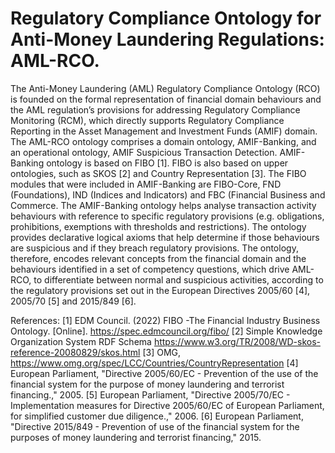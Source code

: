 # Regulatory Compliance Ontology for Anti-Money Laundering Regulations: AML-RCO.

The Anti-Money Laundering (AML) Regulatory Compliance Ontology (RCO) is founded on the formal representation of financial domain behaviours and the AML regulation’s provisions for addressing Regulatory Compliance Monitoring (RCM), which directly supports Regulatory Compliance Reporting in the Asset Management and Investment Funds (AMIF) domain. The AML-RCO ontology comprises a domain ontology, AMIF-Banking, and an operational ontology, AMIF Suspicious Transaction Detection. 
AMIF-Banking ontology is based on FIBO [1]. FIBO is also based on upper ontologies, such as SKOS [2] and Country Representation [3]. The FIBO modules that were included in AMIF-Banking are FIBO-Core, FND (Foundations), IND (Indices and Indicators) and FBC (Financial Business and Commerce.
The AMIF-Banking ontology helps analyse transaction activity behaviours with reference to specific regulatory provisions (e.g. obligations, prohibitions, exemptions with thresholds and restrictions). The ontology provides declarative logical axioms that help determine if those behaviours are suspicious and if they breach regulatory provisions. The ontology, therefore, encodes relevant concepts from the financial domain and the behaviours identified in a set of competency questions, which drive AML-RCO, to differentiate between normal and suspicious activities, according to the regulatory provisions set out in the European Directives 2005/60 [4], 2005/70 [5] and 2015/849 [6].

References:
[1] EDM Council. (2022) FIBO -The Financial Industry Business Ontology. [Online]. https://spec.edmcouncil.org/fibo/
[2] Simple Knowledge Organization System RDF Schema https://www.w3.org/TR/2008/WD-skos-reference-20080829/skos.html
[3] OMG, https://www.omg.org/spec/LCC/Countries/CountryRepresentation
[4] European Parliament, "Directive 2005/60/EC - Prevention of the use of the financial system for the purpose of money laundering and terrorist financing.," 2005.
[5] European Parliament, "Directive 2005/70/EC - Implementation measures for Directive 2005/60/EC of European Parliament, for simplified customer due diligence.," 2006.
[6] European Parliament, "Directive 2015/849 - Prevention of use of the financial system for the purposes of money laundering and terrorist financing," 2015.
